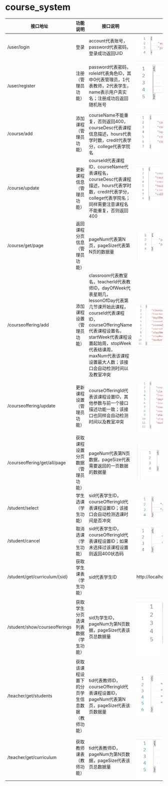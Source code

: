 # course_system

| 接口地址                      | 功能说明                                       | 接口说明                                                     | 样例                                                         |
| ----------------------------- | ---------------------------------------------- | ------------------------------------------------------------ | ------------------------------------------------------------ |
| /user/login                   | 登录                                           | account代表账号，password代表密码，登录成功返回UID           | ![image-20220608064551861](https://github.com/Adam-ly-captain/CourseSystem/blob/main/img/image-20220608064551861.png) |
| /user/register                | 注册（管理员功能）                             | password代表密码，roleId代表角色ID，其中0代表管理员，1代表教师，2代表学生，name表示用户真实名；注册成功后返回随机账号 | ![image-20220608064633742](https://github.com/Adam-ly-captain/CourseSystem/blob/main/img/image-20220608064633742.png) |
| /course/add                   | 添加课程（管理员功能）                         | courseName不能重复，否则返回400，courseDesc代表课程信息描述，hours代表学时数，credit代表学分，college代表学院名 | ![image-20220608165755085](https://github.com/Adam-ly-captain/CourseSystem/blob/main/img/image-20220608165755085.png) |
| /course/update                | 更新课程信息（管理员功能）                     | courseId代表课程ID，courseName代表课程名，courseDesc代表课程描述，hours代表学时数，credit代表学分，college代表学院名；同样需要注意课程名不能重复，否则返回400 | ![image-20220608171312878](https://github.com/Adam-ly-captain/CourseSystem/blob/main/img/image-20220608171312878.png) |
| /course/get/page              | 返回课程分页信息（管理员功能）                 | pageNum代表第N页，pageSize代表第N页的数据量                  | ![image-20220608171653591](https://github.com/Adam-ly-captain/CourseSystem/blob/main/img/image-20220608171653591.png) |
| /courseoffering/add           | 添加课程设置（管理员功能）                     | classroom代表教室名，teacherId代表教师ID，dayOfWeek代表星期几，lessonOfDay代表第几节课开始此课程，courseId代表课程ID，courseOfferingName代表课程设置名，startWeek代表课程设置起始周，stopWeek代表结课周，maxNum代表该课程设置最大人数；该接口会自动检测时间以及教室冲突 | ![image-20220608173120510](https://github.com/Adam-ly-captain/CourseSystem/blob/main/img/image-20220608173120510.png) |
| /courseoffering/update        | 更新课程设置（管理员功能）                     | courseOfferingId代表该课程设置ID，其他参数与前一个接口描述功能一致；该接口也同样会自动检测时间以及教室冲突 | ![image-20220608173634692](https://github.com/Adam-ly-captain/CourseSystem/blob/main/img/image-20220608173634692.png) |
| /courseoffering/get/all/page  | 获取课程设置分页数据（管理员功能）             | pageNum代表第N页数据，pageSize代表需要返回的一页数据的数据量 | ![image-20220608174029082](https://github.com/Adam-ly-captain/CourseSystem/blob/main/img/image-20220608174029082.png) |
| /student/select               | 学生选课（学生功能）                           | sid代表学生ID，courseOfferingId代表课程设置ID；该接口会自动检测选课时间是否冲突 | ![image-20220608174845189](https://github.com/Adam-ly-captain/CourseSystem/blob/main/img/image-20220608174845189.png) |
| /student/cancel               | 取消选课（学生功能）                           | sid代表学生ID，courseOfferingId代表课程设置ID；如果未选择过该课程设置则返回400状态码 | ![image-20220608175704512](https://github.com/Adam-ly-captain/CourseSystem/blob/main/img/image-20220608175704512.png) |
| /student/get/curriculum/{sid} | 获取学生课表（学生功能）                       | sid代表学生ID                                                | http://localhost:8080/student/get/curriculum/4               |
| /student/show/courseofferings | 获取学生分页选课列表数据（学生功能）           | sid为学生ID，pageNum为第N页数据，pageSize代表该页总数据量    | ![image-20220608185740180](https://github.com/Adam-ly-captain/CourseSystem/blob/main/img/image-20220608185740180.png) |
| /teacher/get/students         | 获取该课程设置下的分页学生信息数据（教师功能） | tid代表教师ID，courseOfferingId代表课程设置ID，pageNum代表第N页，pageSize代表该页数据量 | ![image-20220608180152495](https://github.com/Adam-ly-captain/CourseSystem/blob/main/img/image-20220608180152495.png) |
| /teacher/get/curriculum       | 获取教师课表（教师功能）                       | tid代表教师ID，pageNum为第N页数据，pageSize代表该页总数据量  | ![image-20220608191304183](https://github.com/Adam-ly-captain/CourseSystem/blob/main/img/image-20220608191304183.png) |

